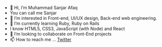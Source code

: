 - 👋 Hi, I’m Muhammad Sanjar Afaq
- You can call me Sanjar
- 👀 I’m interested in Front-end, UI/UX design, Back-end web engineering.
- 🌱 I’m currently learning Ruby, Ruby on Rails
- I know HTML5, CSS3, JavaScript (with Node) and React
- 💞️ I’m looking to collaborate on Front-End projects
- 📫 How to reach me ... [Twitter](https://www.twitter.com/AfaqSanjar)

<!---
sanjar-vimeo/sanjar-vimeo is a ✨ special ✨ repository because its `README.md` (this file) appears on your GitHub profile.
You can click the Preview link to take a look at your changes.
--->
